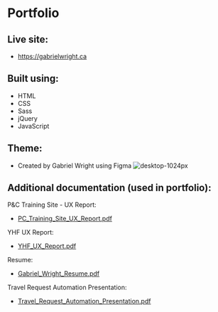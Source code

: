 # Portfolio

## Live site:
- https://gabrielwright.ca


## Built using:
- HTML
- CSS
- Sass
- jQuery
- JavaScript

## Theme:
- Created by Gabriel Wright using Figma
![desktop-1024px](https://user-images.githubusercontent.com/52660296/170135582-32776d12-8843-4414-86e8-d7c303b88f85.png)

## Additional documentation (used in portfolio):

P&C Training Site - UX Report:
- [PC_Training_Site_UX_Report.pdf](https://github.com/gabrielwright1/GabrielWright-portfolio/files/8772465/PC_Training_Site_UX_Report.pdf)


YHF UX Report:
- [YHF_UX_Report.pdf](https://github.com/gabrielwright1/GabrielWright-portfolio/files/8772468/YHF_UX_Report.pdf)


Resume:
- [Gabriel_Wright_Resume.pdf](https://github.com/gabrielwright1/my-portfolio/files/9577958/Gabriel_Wright_Resume.25.pdf)


Travel Request Automation Presentation:
- [Travel_Request_Automation_Presentation.pdf](https://github.com/gabrielwright1/my-portfolio/files/8893386/Travel_Request_Automation_Presentation.pdf)
